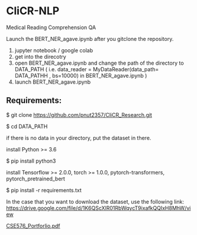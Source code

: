 # CliCR-NLP
Medical Reading Comprehension QA 

Launch the BERT_NER_agave.ipynb after you gitclone the repository.

1. jupyter notebook / google colab
2. get into the direcotry 
3. open BERT_NER_agave.ipynb and change the path of the directory to DATA_PATH
( i.e. data_reader = MyDataReader(data_path= DATA_PATHH , bs=10000) in BERT_NER_agave.ipynb )
4. launch BERT_NER_agave.ipynb 

## Requirements:

$ git clone https://github.com/pnut2357/CliCR_Research.git

$ cd DATA_PATH

if there is no data in your directory, put the dataset in there. 

install Python >= 3.6

$ pip install python3

install Tensorflow >= 2.0.0, torch >= 1.0.0, pytorch-transformers, pytorch_pretrained_bert

$ pip install -r requirements.txt

In the case that you want to download the dataset, use the following link:
https://drive.google.com/file/d/1K6QScXlR01RbWqycT9ixafkQQIxH8MhW/view

[CSE576_Portforlio.pdf](https://github.com/pnut2357/Intro_Data_Visualization/files/6135374/CSE576_Portforlio.pdf)
